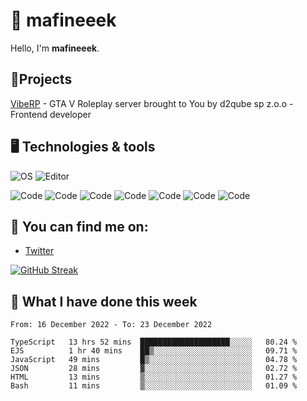 # 👋 mafineeek
Hello, I'm **mafineeek**.

## 📝Projects

[VibeRP](https://v-rp.pl) - GTA V Roleplay server brought to You by d2qube sp z.o.o - Frontend developer

## 🖥️ Technologies & tools

![OS](https://img.shields.io/badge/OS-Windows-informational?style=flat&logo=OS&logoColor=white&color=2bbc8a)
![Editor](https://img.shields.io/badge/Editor-VScode-informational?style=flat&logo=Editor&logoColor=white&color=2bbc8a)

![Code](https://img.shields.io/badge/Code-Typescript-informational?style=flat&logo=Code&logoColor=white&color=2bbc8a)
![Code](https://img.shields.io/badge/Code-Javascript-informational?style=flat&logo=Code&logoColor=white&color=2bbc8a)
![Code](https://img.shields.io/badge/Code-Nodejs-informational?style=flat&logo=Code&logoColor=white&color=2bbc8a)
![Code](https://img.shields.io/badge/Code-Typescript-informational?style=flat&logo=Code&logoColor=white&color=2bbc8a) 
![Code](https://img.shields.io/badge/Code-HTML-informational?style=flat&logo=Code&logoColor=white&color=2bbc8a)
![Code](https://img.shields.io/badge/Code-CSS-informational?style=flat&logo=Code&logoColor=white&color=2bbc8a)
![Code](https://img.shields.io/badge/Code-React-informational?style=flat&logo=Code&logoColor=white&color=2bbc8a)

## 👭 You can find me on:
- [Twitter](https://twitter.com/devmafineeek)

[![GitHub Streak](https://streak-stats.demolab.com/?user=mafineeek)](https://git.io/streak-stats)

## 📰 What I have done this week
<!--START_SECTION:waka-->

```text
From: 16 December 2022 - To: 23 December 2022

TypeScript   13 hrs 52 mins  ████████████████████░░░░░   80.24 %
EJS          1 hr 40 mins    ██▒░░░░░░░░░░░░░░░░░░░░░░   09.71 %
JavaScript   49 mins         █▒░░░░░░░░░░░░░░░░░░░░░░░   04.78 %
JSON         28 mins         ▓░░░░░░░░░░░░░░░░░░░░░░░░   02.72 %
HTML         13 mins         ▒░░░░░░░░░░░░░░░░░░░░░░░░   01.27 %
Bash         11 mins         ▒░░░░░░░░░░░░░░░░░░░░░░░░   01.09 %
```

<!--END_SECTION:waka-->
